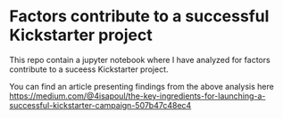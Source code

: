 # Factors contribute to a successful Kickstarter project
This repo contain a jupyter notebook where I have analyzed for factors contribute to a suceess Kickstarter project.

You can find an article presenting findings from the above analysis here https://medium.com/@4isapoul/the-key-ingredients-for-launching-a-successful-kickstarter-campaign-507b47c48ec4 

